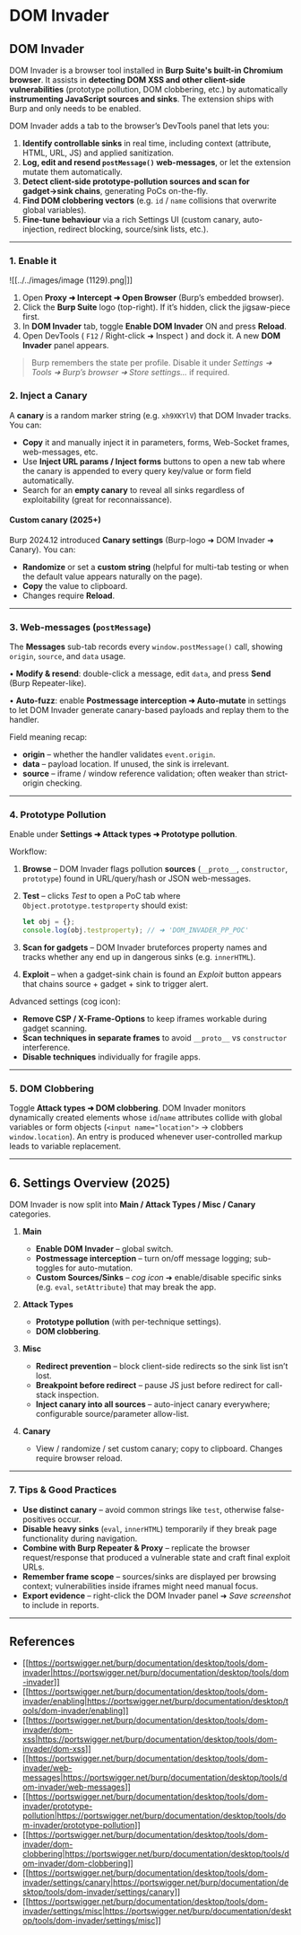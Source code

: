 # DOM Invader


## DOM Invader

DOM Invader is a browser tool installed in **Burp Suite's built-in Chromium browser**. It assists in **detecting DOM XSS and other client-side vulnerabilities** (prototype pollution, DOM clobbering, etc.) by automatically **instrumenting JavaScript sources and sinks**. The extension ships with Burp and only needs to be enabled.

DOM Invader adds a tab to the browser’s DevTools panel that lets you:

1. **Identify controllable sinks** in real time, including context (attribute, HTML, URL, JS) and applied sanitization.
2. **Log, edit and resend `postMessage()` web-messages**, or let the extension mutate them automatically.
3. **Detect client-side prototype-pollution sources and scan for gadget→sink chains**, generating PoCs on-the-fly.
4. **Find DOM clobbering vectors** (e.g. `id` / `name` collisions that overwrite global variables).
5. **Fine-tune behaviour** via a rich Settings UI (custom canary, auto-injection, redirect blocking, source/sink lists, etc.).

---

### 1. Enable it

![[../../images/image (1129).png|]]


1. Open **Proxy ➜ Intercept ➜ Open Browser** (Burp’s embedded browser).
2. Click the **Burp Suite** logo (top-right). If it’s hidden, click the jigsaw-piece first.
3. In **DOM Invader** tab, toggle **Enable DOM Invader** ON and press **Reload**.
4. Open DevTools ( `F12` / Right-click ➜ Inspect ) and dock it. A new **DOM Invader** panel appears.

> Burp remembers the state per profile. Disable it under *Settings ➜ Tools ➜ Burp’s browser ➜ Store settings...* if required.

### 2. Inject a Canary

A **canary** is a random marker string (e.g. `xh9XKYlV`) that DOM Invader tracks. You can:

* **Copy** it and manually inject it in parameters, forms, Web-Socket frames, web-messages, etc.
* Use **Inject URL params / Inject forms** buttons to open a new tab where the canary is appended to every query key/value or form field automatically.
* Search for an **empty canary** to reveal all sinks regardless of exploitability (great for reconnaissance).

#### Custom canary (2025+)

Burp 2024.12 introduced **Canary settings** (Burp-logo ➜ DOM Invader ➜ Canary). You can:

* **Randomize** or set a **custom string** (helpful for multi-tab testing or when the default value appears naturally on the page).
* **Copy** the value to clipboard.
* Changes require **Reload**. 

---

### 3. Web-messages (`postMessage`)

The **Messages** sub-tab records every `window.postMessage()` call, showing `origin`, `source`, and `data` usage.

• **Modify & resend**: double-click a message, edit `data`, and press **Send** (Burp Repeater-like).

• **Auto-fuzz**: enable **Postmessage interception ➜ Auto-mutate** in settings to let DOM Invader generate canary-based payloads and replay them to the handler.

Field meaning recap:

* **origin** – whether the handler validates `event.origin`.
* **data** – payload location. If unused, the sink is irrelevant.
* **source** – iframe / window reference validation; often weaker than strict‐origin checking.

---

### 4. Prototype Pollution

Enable under **Settings ➜ Attack types ➜ Prototype pollution**.

Workflow:

1. **Browse** – DOM Invader flags pollution **sources** (`__proto__`, `constructor`, `prototype`) found in URL/query/hash or JSON web-messages.
2. **Test** – clicks *Test* to open a PoC tab where `Object.prototype.testproperty` should exist:

   ```javascript
   let obj = {};
   console.log(obj.testproperty); // ➜ 'DOM_INVADER_PP_POC'
   ```
3. **Scan for gadgets** – DOM Invader bruteforces property names and tracks whether any end up in dangerous sinks (e.g. `innerHTML`).
4. **Exploit** – when a gadget-sink chain is found an *Exploit* button appears that chains source + gadget + sink to trigger alert.

Advanced settings (cog icon):

* **Remove CSP / X-Frame-Options** to keep iframes workable during gadget scanning.
* **Scan techniques in separate frames** to avoid `__proto__` vs `constructor` interference.
* **Disable techniques** individually for fragile apps. 

---

### 5. DOM Clobbering

Toggle **Attack types ➜ DOM clobbering**. DOM Invader monitors dynamically created elements whose `id`/`name` attributes collide with global variables or form objects (`<input name="location">` → clobbers `window.location`). An entry is produced whenever user-controlled markup leads to variable replacement.

---

## 6. Settings Overview (2025)

DOM Invader is now split into **Main / Attack Types / Misc / Canary** categories.

1. **Main**
   * **Enable DOM Invader** – global switch.
   * **Postmessage interception** – turn on/off message logging; sub-toggles for auto-mutation.
   * **Custom Sources/Sinks** – *cog icon* ➜ enable/disable specific sinks (e.g. `eval`, `setAttribute`) that may break the app. 

2. **Attack Types**
   * **Prototype pollution** (with per-technique settings).
   * **DOM clobbering**.

3. **Misc**
   * **Redirect prevention** – block client-side redirects so the sink list isn’t lost.
   * **Breakpoint before redirect** – pause JS just before redirect for call-stack inspection.
   * **Inject canary into all sources** – auto-inject canary everywhere; configurable source/parameter allow-list. 

4. **Canary**
   * View / randomize / set custom canary; copy to clipboard. Changes require browser reload.

---

### 7. Tips & Good Practices

* **Use distinct canary** – avoid common strings like `test`, otherwise false-positives occur.
* **Disable heavy sinks** (`eval`, `innerHTML`) temporarily if they break page functionality during navigation.
* **Combine with Burp Repeater & Proxy** – replicate the browser request/response that produced a vulnerable state and craft final exploit URLs.
* **Remember frame scope** – sources/sinks are displayed per browsing context; vulnerabilities inside iframes might need manual focus.
* **Export evidence** – right-click the DOM Invader panel ➜ *Save screenshot* to include in reports.

---

## References

- [[https://portswigger.net/burp/documentation/desktop/tools/dom-invader|https://portswigger.net/burp/documentation/desktop/tools/dom-invader]]
- [[https://portswigger.net/burp/documentation/desktop/tools/dom-invader/enabling|https://portswigger.net/burp/documentation/desktop/tools/dom-invader/enabling]]
- [[https://portswigger.net/burp/documentation/desktop/tools/dom-invader/dom-xss|https://portswigger.net/burp/documentation/desktop/tools/dom-invader/dom-xss]]
- [[https://portswigger.net/burp/documentation/desktop/tools/dom-invader/web-messages|https://portswigger.net/burp/documentation/desktop/tools/dom-invader/web-messages]]
- [[https://portswigger.net/burp/documentation/desktop/tools/dom-invader/prototype-pollution|https://portswigger.net/burp/documentation/desktop/tools/dom-invader/prototype-pollution]]
- [[https://portswigger.net/burp/documentation/desktop/tools/dom-invader/dom-clobbering|https://portswigger.net/burp/documentation/desktop/tools/dom-invader/dom-clobbering]]
- [[https://portswigger.net/burp/documentation/desktop/tools/dom-invader/settings/canary|https://portswigger.net/burp/documentation/desktop/tools/dom-invader/settings/canary]]
- [[https://portswigger.net/burp/documentation/desktop/tools/dom-invader/settings/misc|https://portswigger.net/burp/documentation/desktop/tools/dom-invader/settings/misc]]

